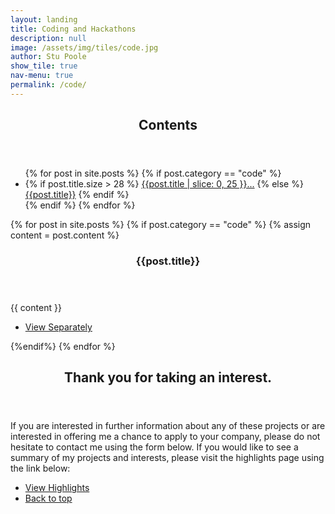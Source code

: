 ```yaml
---
layout: landing
title: Coding and Hackathons
description: null
image: /assets/img/tiles/code.jpg
author: Stu Poole
show_tile: true
nav-menu: true
permalink: /code/
---
```


<!-- This code and adds a button link to the contents page for posts about to be loaded.-->
<section id="one" class="spotlights">
	<div class="inner">
		<header class="major">
			<h2>Contents</h2>
		</header>
        <ul class="actions">
        {% for post in site.posts %}
        {% if post.category == "code" %}
        <li margin-bottom=22>
            {% if post.title.size > 28 %}
        <a class="button scrolly" href="#{{ post.title | replace:' ', '_' }}">{{post.title | slice: 0, 25 }}...</a>
            {% else %}
        <a class="button scrolly" href="#{{ post.title | replace:' ', '_' }}">{{post.title}}</a>
            {% endif %}
        </li>
        {% endif %}
        {% endfor %}
        </ul>
	</div>
</section>

<!-- This code loads all posts and displays them -->
<!-- Two -->
<fullwidth id="two" class="spotlights">
    {% for post in site.posts %}
    {% if post.category == "code" %}
      {% assign content = post.content %}
        <fullwidth id="{{ post.title | replace:' ', '_' }}">
          <div class="content">
              <div class="inner">
              <header class="major" text-align="center" >
                <h3>{{post.title}}</h3>
              </header>
              {{ content }}
              <ul class="actions">
                <li><a class="button special" href="{{ root_url }}{{ post.url }}">View Separately</a></li>
              </ul>
            </div>
          </div>
        </fullwidth>
    {%endif%}
    {% endfor %}
</fullwidth>


<section id="remarks">
	<div class="inner">
		<header class="major">
			<h2>Thank you for taking an interest.</h2>
		</header>
		<p>If you are interested in further information about any of these projects or are interested in offering me a chance to apply to your company, please do not hesitate to contact me using the form below. If you would like to see a summary of my projects and interests, please visit the highlights page using the link below:</p>
		<ul class="actions">
			<li><a href="/highlights/" class="button next"> View Highlights</a></li>
			<li><a href="#banner" class="button scrolly"> Back to top</a></li>
		</ul>
	</div>
</section>